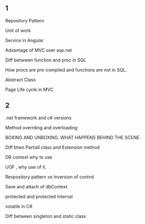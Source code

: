 ## 1
Repository Pattern

Unit of work

Service in Angular

Advantage of MVC  over asp.net

Diff betwwen function and proc in SQL

How procs are pre-compiled and functions are not in SQL.

Abstract Class

Page Life cycle in MVC

## 2
.net framework and c# versions 

Method overrding and overloading

BOXING AND UNBOXING. WHAT HAPPENS BEHIND THE SCENE.

Diff btwn Partiall class and Extension method

DB context why to use 

UOF , why use of it.

Respository pattern vs Inversion of control

Save and attach of dbContext

protected and protected internal
 
volatile in C# 

Diff between singleton and static class
